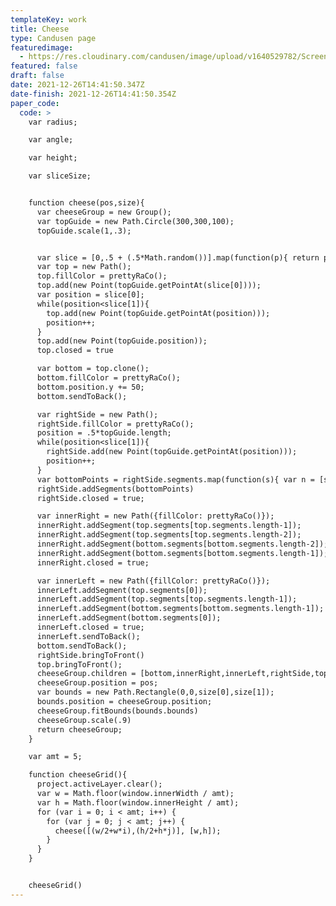 ```yaml
---
templateKey: work
title: Cheese
type: Candusen page
featuredimage:
  - https://res.cloudinary.com/candusen/image/upload/v1640529782/Screen_Shot_2021-12-26_at_9.42.39_AM_rmxmvt.png
featured: false
draft: false
date: 2021-12-26T14:41:50.347Z
date-finish: 2021-12-26T14:41:50.354Z
paper_code:
  code: >
    var radius;

    var angle;

    var height;

    var sliceSize;


    function cheese(pos,size){
      var cheeseGroup = new Group();
      var topGuide = new Path.Circle(300,300,100);
      topGuide.scale(1,.3);


      var slice = [0,.5 + (.5*Math.random())].map(function(p){ return p*topGuide.length; });
      var top = new Path();
      top.fillColor = prettyRaCo();
      top.add(new Point(topGuide.getPointAt(slice[0])));
      var position = slice[0];
      while(position<slice[1]){
        top.add(new Point(topGuide.getPointAt(position)));
        position++;
      }
      top.add(new Point(topGuide.position));
      top.closed = true

      var bottom = top.clone();
      bottom.fillColor = prettyRaCo();
      bottom.position.y += 50;
      bottom.sendToBack();

      var rightSide = new Path();
      rightSide.fillColor = prettyRaCo();
      position = .5*topGuide.length;
      while(position<slice[1]){
        rightSide.add(new Point(topGuide.getPointAt(position)));
        position++;
      }
      var bottomPoints = rightSide.segments.map(function(s){ var n = [s.point.x,s.point.y+50]; return n}).reverse();
      rightSide.addSegments(bottomPoints)
      rightSide.closed = true;

      var innerRight = new Path({fillColor: prettyRaCo()});
      innerRight.addSegment(top.segments[top.segments.length-1]);
      innerRight.addSegment(top.segments[top.segments.length-2]);
      innerRight.addSegment(bottom.segments[bottom.segments.length-2]);
      innerRight.addSegment(bottom.segments[bottom.segments.length-1]);
      innerRight.closed = true;

      var innerLeft = new Path({fillColor: prettyRaCo()});
      innerLeft.addSegment(top.segments[0]);
      innerLeft.addSegment(top.segments[top.segments.length-1]);
      innerLeft.addSegment(bottom.segments[bottom.segments.length-1]);
      innerLeft.addSegment(bottom.segments[0]);
      innerLeft.closed = true;
      innerLeft.sendToBack();
      bottom.sendToBack();
      rightSide.bringToFront()
      top.bringToFront();
      cheeseGroup.children = [bottom,innerRight,innerLeft,rightSide,top]
      cheeseGroup.position = pos;
      var bounds = new Path.Rectangle(0,0,size[0],size[1]);
      bounds.position = cheeseGroup.position;
      cheeseGroup.fitBounds(bounds.bounds)
      cheeseGroup.scale(.9)
      return cheeseGroup;
    }

    var amt = 5;

    function cheeseGrid(){
      project.activeLayer.clear();
      var w = Math.floor(window.innerWidth / amt);
      var h = Math.floor(window.innerHeight / amt);
      for (var i = 0; i < amt; i++) {
        for (var j = 0; j < amt; j++) {
          cheese([(w/2+w*i),(h/2+h*j)], [w,h]);
        }
      }
    }


    cheeseGrid()
---
```

